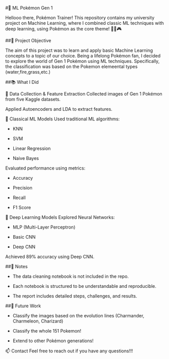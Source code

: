 #🧠 ML Pokémon Gen 1

Hellooo there, Pokémon Trainer!
This repository contains my university project on Machine Learning, where I combined classic ML techniques with deep learning, using Pokémon as the core theme! 🐱‍🏍🎮

##🎯 Project Objective

The aim of this project was to learn and apply basic Machine Learning concepts to a topic of our choice.
Being a lifelong Pokémon fan, I decided to explore the world of Gen 1 Pokémon using ML techniques.
Specifically, the classification was based on the Pokemon elemeental types (water,fire,grass,etc.)

##📚 What I Did

🔹 Data Collection & Feature Extraction
Collected images of Gen 1 Pokémon from five Kaggle datasets.

Applied Autoencoders and LDA to extract features.

🔹 Classical ML Models
Used traditional ML algorithms:

+ KNN

+ SVM

+ Linear Regression

+ Naive Bayes

Evaluated performance using metrics:

+ Accuracy

+ Precision

+ Recall

+ F1 Score

🔹 Deep Learning Models
Explored Neural Networks:

+ MLP (Multi-Layer Perceptron)

+ Basic CNN

+ Deep CNN

Achieved 89% accuracy using Deep CNN.

##📌 Notes

+ The data cleaning notebook is not included in the repo.

+ Each notebook is structured to be understandable and reproducible.

+ The report includes detailed steps, challenges, and results.

##🚀 Future Work

+ Classify the images based on the evolution lines (Charmander, Charmeleon, Charizard)

+ Classify the whole 151 Pokemon!

+ Extend to other Pokémon generations!

📫 Contact
Feel free to reach out if you have any questions!!!
